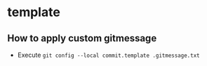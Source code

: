 # template

## How to apply custom gitmessage
- Execute `git config --local commit.template .gitmessage.txt`
